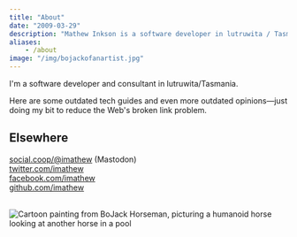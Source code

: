 ```yaml
---
title: "About"
date: "2009-03-29"
description: "Mathew Inkson is a software developer in lutruwita / Tasmania."
aliases:
    - /about
image: "/img/bojackofanartist.jpg"
---
```


I'm a software developer and consultant in lutruwita/Tasmania.

Here are some outdated tech guides and even more outdated opinions&mdash;just doing my bit to reduce the Web's broken link problem.

## Elsewhere

<a rel="me noopener" href="https://social.coop/@imathew" title="Mastodon" target="_blank">social.coop/@imathew</a> (Mastodon)<br>
<a rel="me noopener" href="https://twitter.com/imathew" title="Twitter" target="_blank">twitter.com/imathew</a><br>
<a rel="me noopener" href="https://www.facebook.com/imathew" title="Facebook" target="_blank">facebook.com/imathew</a><br>
<a rel="me noopener" href="https://github.com/imathew" title="Github" target="_blank">github.com/imathew</a><br>
<br>

![Cartoon painting from BoJack Horseman, picturing a humanoid horse looking at another horse in a pool](/img/bojackofanartist.jpg)